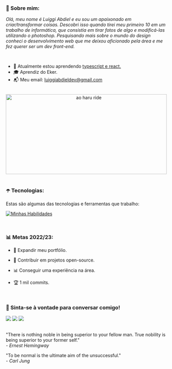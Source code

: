 ### 🗽 Sobre mim:

<p>
  <em>
    Olá, meu nome é Luiggi Abdiel e eu sou um apaixonado em criar/transformar coisas. Descobri isso quando tirei meu primeiro 10 em um trabalho de informática, que consistia em tirar fotos de algo e modificá-las utilizando o photoshop. Pesquisando mais sobre o mundo do design conheci o desenvolvimento web que me deixou aficionado pela área e me fez querer ser um dev front-end.
  </em>
</p>

</br>

- 🌱 Atualmente estou aprendendo <u>typescript e react.</u>
- 🎓 Aprendiz do Eker.
- 📬 Meu email: luiggiabdieldev@gmail.com

</br>

<div align="center">
<img 
src="https://i.pinimg.com/originals/c1/75/31/c17531cf598bcbe1a207b85658297b22.gif" width="100%" height="250" alt="ao haru ride"
/>
</div>
</br>

### ☂️ Tecnologias:
Estas são algumas das tecnologias e ferramentas que trabalho:

[![Minhas Habilidades](https://skillicons.dev/icons?i=html,css,sass,js,ts,cs,react,nextjs,jest,bootstrap,styledcomponents,vite,git,figma,vscode)](https://skillicons.dev)

</br>

### 📊 Metas 2022/23:

- 🌋 Expandir meu portfólio.

- 🏮 Contribuir em projetos open-source.

- 📊 Conseguir uma experiência na área.

- 🏆 1 mil commits.

</br>

### 📱 Sinta-se à vontade para conversar comigo!

<div>
  <a href="https://www.linkedin.com/in/luiggiabdiel/" target="_blank"><img src="https://img.shields.io/badge/-LinkedIn-%230077B5?style=for-the-badge&logo=linkedin&logoColor=white" target="_blank"></a>
  <a href = "mailto:luiggiabdieldev@gmail.com"><img src="https://img.shields.io/badge/-Gmail-%23333?style=for-the-badge&logo=gmail&logoColor=white" target="_blank"></a>
  <a href="https://discord.gg/QzH84qrY8U" target="_blank"><img src="https://img.shields.io/badge/Discord-7289DA?style=for-the-badge&logo=discord&logoColor=white" target="_blank"></a>
</div>
    
</br>

<p>
"There is nothing noble in being superior to your fellow man. True nobility is being superior to your former self."
</br>
  <i>- Ernest Hemingway</i>
  
  "To be normal is the ultimate aim of the unsuccessful."
  </br>
  <i>- Carl Jung</i>
</p>
